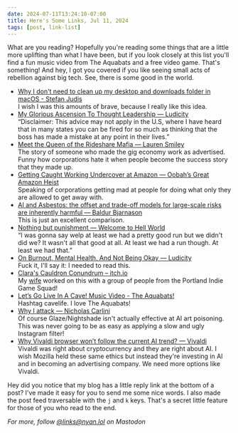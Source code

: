 ```yaml
---
date: 2024-07-11T13:24:10-07:00
title: Here's Some Links, Jul 11, 2024
tags: [post, link-list]
---
```


What are you reading? Hopefully you're reading some things that are a little more uplifting than what I have been, but if you look closely at this list you'll find a fun music video from The Aquabats and a free video game. That's something! And hey, I got you covered if you like seeing small acts of rebellion against big tech. See, there is some good in the world.

- [Why I don't need to clean up my desktop and downloads folder in macOS - Stefan Judis](https://www.stefanjudis.com/blog/why-i-dont-need-to-clean-up-my-desktop-and-downloads-folder-in-macos/)   
   I wish I was this amounts of brave, because I really like this idea.
- [My Glorious Ascension To Thought Leadership — Ludicity](https://ludic.mataroa.blog/blog/my-glorious-ascension-to-thought-leadership/)   
   “Disclaimer: This advice may not apply in the U.S, where I have heard that in many states you can be fired for so much as thinking that the boss has made a mistake at any point in their lives.”
- [Meet the Queen of the Rideshare Mafia — Lauren Smiley](https://www.wired.com/story/priscila-queen-of-the-rideshare-mafia/)   
   The story of someone who made the gig economy work as advertised. Funny how corporations hate it when people become the success story that they made up.
- [Getting Caught Working Undercover at Amazon — Oobah’s Great Amazon Heist](https://www.youtube.com/watch?v=kVY4qTQnloU)   
   Speaking of corporations getting mad at people for doing what only they are allowed to get away with.
- [AI and Asbestos: the offset and trade-off models for large-scale risks are inherently harmful — Baldur Bjarnason](https://www.baldurbjarnason.com/2024/ai-asbestos/)   
   This is just an excellent comparison.
- [Nothing but punishment — Welcome to Hell World](https://www.welcometohellworld.com/nothing-but-punishment/)   
   “I was gonna say welp at least we had a pretty good run but we didn't did we? It wasn't all that good at all. At least we had a run though. At least we had that.”  
- [On Burnout, Mental Health, And Not Being Okay — Ludicity](https://ludic.mataroa.blog/blog/on-burnout-mental-health-and-not-being-okay/)   
   Fuck it, I'll say it: I needed to read this.
- [Clara's Cauldron Conundrum – itch.io](https://ryankoning.itch.io/claras-cauldron-conundrum)   
   My [wife](https://peoplemaking.games/@TheEnbyWitch) worked on this with a group of people from the Portland Indie Game Squad!
- [Let’s Go Live In A Cave! Music Video - The Aquabats!](https://www.youtube.com/watch?v=hGf5k1gv7H4)   
   Hashtag cavelife. I love The Aquabats!  
- [Why I attack — Nicholas Carlini](https://nicholas.carlini.com/writing/2024/why-i-attack.html)   
   Of course Glaze/Nightshade isn't actually effective at AI art poisoning. This was never going to be as easy as applying a slow and ugly Instagram filter!
- [Why Vivaldi browser won’t follow the current AI trend? — Vivaldi](https://vivaldi.com/blog/technology/vivaldi-wont-allow-a-machine-to-lie-to-you/)   
   Vivaldi was right about cryptocurrency and they are right about AI. I wish Mozilla held these same ethics but instead they're investing in AI and in becoming an advertising company. We need more options like Vivaldi.

Hey did you notice that my blog has a little reply link at the bottom of a post? I've made it easy for you to send me some nice words. I also made the post feed traversable with the `j` and `k` keys. That's a secret little feature for those of you who read to the end.

_For more, follow [@links@nyan.lol](https://nyan.lol/@links) on Mastodon_
